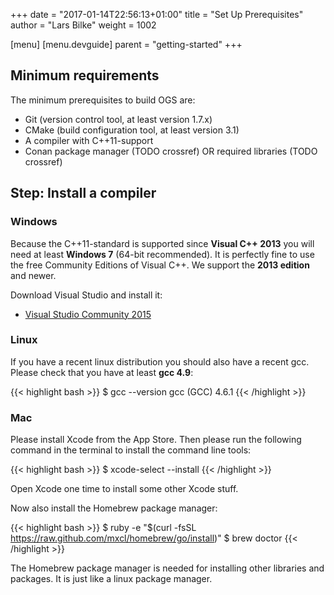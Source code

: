 +++
date = "2017-01-14T22:56:13+01:00"
title = "Set Up Prerequisites"
author = "Lars Bilke"
weight = 1002

[menu]
  [menu.devguide]
    parent = "getting-started"
+++

## Minimum requirements

The minimum prerequisites to build OGS are:

- Git (version control tool, at least version 1.7.x)
- CMake (build configuration tool, at least version 3.1)
- A compiler with C++11-support
- Conan package manager (TODO crossref) OR required libraries (TODO crossref)

## Step: Install a compiler

### Windows

Because the C++11-standard is supported since **Visual C++ 2013** you will need at least **Windows 7** (64-bit recommended). It is perfectly fine to use the free Community Editions of Visual C++. We support the **2013 edition** and newer.

Download Visual Studio and install it:

- [Visual Studio Community 2015](https://go.microsoft.com/fwlink/?LinkId=532606&clcid=0x409)

### Linux

If you have a recent linux distribution you should also have a recent gcc. Please check that you have at least **gcc 4.9**:

{{< highlight bash >}}
$ gcc --version
gcc (GCC) 4.6.1
{{< /highlight >}}

### Mac

Please install Xcode from the App Store. Then please run the following command in the terminal to install the command line tools:

{{< highlight bash >}}
$ xcode-select --install
{{< /highlight >}}

Open Xcode one time to install some other Xcode stuff.

Now also install the Homebrew package manager:

{{< highlight bash >}}
$ ruby -e "$(curl -fsSL https://raw.github.com/mxcl/homebrew/go/install)"
$ brew doctor
{{< /highlight >}}

The Homebrew package manager is needed for installing other libraries and packages. It is just like a linux package manager.
